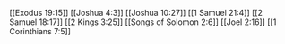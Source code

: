 [[Exodus 19:15]]
[[Joshua 4:3]]
[[Joshua 10:27]]
[[1 Samuel 21:4]]
[[2 Samuel 18:17]]
[[2 Kings 3:25]]
[[Songs of Solomon 2:6]]
[[Joel 2:16]]
[[1 Corinthians 7:5]]
